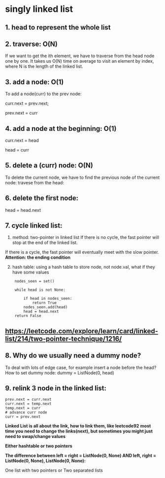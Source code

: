 # singly linked list
## 1. head to represent the whole list
## 2. traverse: O(N)
If we want to get the ith element, we have to traverse from the head node one by one. It takes us O(N) time on average to visit an element by index, where N is the length of the linked list.
## 3. add a node: **O(1)**
To add a node(curr) to the prev node:

curr.next = prev.next; 

prev.next = curr

## 4. add a node at the beginning: **O(1)**
curr.next = head

head = curr

## 5. delete a (curr) node: **O(N)**
To delete the current node, we have to find the previous node of the current node: travese from the head:

## 6. delete the first node:
head = head.next

## 7. cycle linked list: 
1. method: two-pointer in linked list
If there is no cycle, the fast pointer will stop at the end of the linked list.

If there is a cycle, the fast pointer will eventually meet with the slow pointer.
**Attention: the ending condition**

2. hash table:
using a hash table to store node, not node.val, what if they have some values

        nodes_seen = set()
        
        while head is not None:
        
            if head in nodes_seen:
                return True
            nodes_seen.add(head)
            head = head.next    
        return False

## https://leetcode.com/explore/learn/card/linked-list/214/two-pointer-technique/1216/

## 8. Why do we usually need a dummy node?
To deal with lots of edge case, for example insert a node before the head?
How to set dummy node: dummy = ListNode(0, head)

## 9. relink 3 node in the linked list:
    prev.next = curr.next
    curr.next = temp.next
    temp.next = curr
    # advance curr node
    curr = prev.next



**Linked List is all about the link, how to link them, like leetcode92**
**most time you need to change the links(next), but sometimes you might just need to swap/change values**

**Either hashtable or two pointers**


**The difference between left = right = ListNode(0, None) AND left, right = ListNode(0, None), ListNode(0, None):**

One list with two pointers or Two separated lists 
















